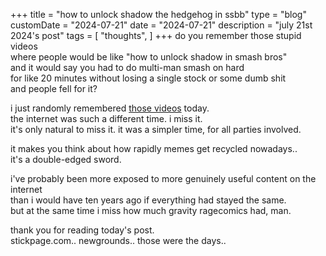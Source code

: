 +++
title = "how to unlock shadow the hedgehog in ssbb"
type = "blog"
customDate = "2024-07-21"
date = "2024-07-21"
description = "july 21st 2024's post"
tags = [
    "thoughts",
]
+++
do you remember those stupid videos\
where people would be like "how to unlock shadow in smash bros"\
and it would say you had to do multi-man smash on hard\
for like 20 minutes without losing a single stock or some dumb shit\
and people fell for it?

i just randomly remembered [those videos](https://youtu.be/IjV6mQEyMQ8?si=n1wWexN3w1MT8ksF) today.\
the internet was such a different time. i miss it.\
it's only natural to miss it. it was a simpler time, for all parties involved.

it makes you think about how rapidly memes get recycled nowadays..\
it's a double-edged sword.

i've probably been more exposed to more genuinely useful content on the internet\
than i would have ten years ago if everything had stayed the same.\
but at the same time i miss how much gravity ragecomics had, man.

thank you for reading today's post.\
stickpage.com.. newgrounds.. those were the days..